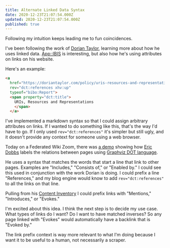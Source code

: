 ```yaml
---
title: Alternate Linked Data Syntax
date: 2020-12-23T21:07:54.000Z
updated: 2020-12-23T21:07:54.000Z
published: true
---
```


Following my intuition keeps leading me to fun coincidences.

I've been following the work of [Dorian Taylor](https://doriantaylor.com/hello-internet), learning more about how he uses linked data. [App::IBIS](https://ibis.makethingsmakesense.com/) is interesting, but also how he's using attributes on links on his website.

Here's an example:

```html
<a
  href="https://doriantaylor.com/policy/uris-resources-and-representations"
  rev="dct:references xhv:up" 
  typeof="bibo:Report">
  <span property="dct:title">
    URIs, Resources and Representations
    </span>
  </a>
```

I've implemented a markdown syntax so that I could assign arbitrary attributes on links. If I wanted to do something like this, that's the way I'd have to go. If I only used `rev="dct:references"` it's simpler but still ugly, and it doesn't provide any context for someone using a web browser.

Today on a Federated Wiki Zoom, there was [a demo](http://eric.dojo.fed.wiki/view/obeya) showing how [Eric Dobbs](http://eric.dojo.fed.wiki/view/eric-dobbs) labels the relations between pages using [Graphviz DOT language](https://graphviz.org/doc/info/lang.html).

He uses a syntax that matches the words that start a line that link to other pages. Examples are "Includes," "Consists of," or "Enabled by." I could see this used in conjunction with the work Dorian is doing. I could prefix a line "References," and my blog engine would know to add `rev="dct:references"` to all the links on that line.

Pulling from his [Content Inventory](https://privatealpha.com/ontology/content-inventory/1#) I could prefix links with "Mentions," "Introduces," or "Evokes."

I'm excited about this idea. I think the next step is to decide my use case. What types of links do I want? Do I want to have matched inverses? So any page linked with "Evokes" would automatically have a backlink that is "Evoked by."

The link prefix context is way more relevant to what I'm doing because I want it to be useful to a human, not necessarily a scraper.

